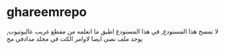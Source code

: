 # ghareemrepo
لا تمسح هذا المستودع, في هذا المستودع اطبق ما اتعلمه من مقطع غريب عاليوتيوب, يوجد ملف نصي ايضا لاوامر الكت في مجلد مدادفي مج
